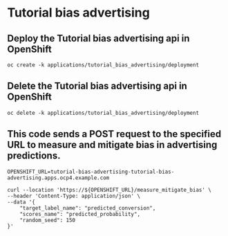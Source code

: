 # Tutorial bias advertising


## Deploy the Tutorial bias advertising api in OpenShift
```
oc create -k applications/tutorial_bias_advertising/deployment  
```

## Delete the Tutorial bias advertising api in OpenShift
```
oc delete -k applications/tutorial_bias_advertising/deployment  
```

## This code sends a POST request to the specified URL to measure and mitigate bias in advertising predictions.
```
OPENSHIFT_URL=tutorial-bias-advertising-tutorial-bias-advertising.apps.ocp4.example.com

curl --location 'https://${OPENSHIFT_URL}/measure_mitigate_bias' \
--header 'Content-Type: application/json' \
--data '{
    "target_label_name": "predicted_conversion",
    "scores_name": "predicted_probability",
    "random_seed": 150
}'
```